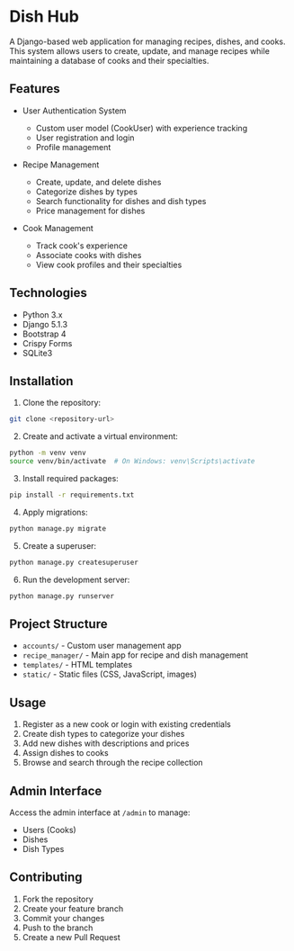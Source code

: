 # Dish Hub

A Django-based web application for managing recipes, dishes, and cooks. This system allows users to create, update, and manage recipes while maintaining a database of cooks and their specialties.

## Features

- User Authentication System
  - Custom user model (CookUser) with experience tracking
  - User registration and login
  - Profile management
  
- Recipe Management
  - Create, update, and delete dishes
  - Categorize dishes by types
  - Search functionality for dishes and dish types
  - Price management for dishes
  
- Cook Management
  - Track cook's experience
  - Associate cooks with dishes
  - View cook profiles and their specialties

## Technologies

- Python 3.x
- Django 5.1.3
- Bootstrap 4
- Crispy Forms
- SQLite3

## Installation

1. Clone the repository:

```bash
git clone <repository-url>
```

2. Create and activate a virtual environment:

```bash
python -m venv venv
source venv/bin/activate  # On Windows: venv\Scripts\activate
```

3. Install required packages:

```bash
pip install -r requirements.txt
```

4. Apply migrations:

```bash
python manage.py migrate
```

5. Create a superuser:

```bash
python manage.py createsuperuser
```

6. Run the development server:

```bash
python manage.py runserver
```

## Project Structure

- `accounts/` - Custom user management app
- `recipe_manager/` - Main app for recipe and dish management
- `templates/` - HTML templates
- `static/` - Static files (CSS, JavaScript, images)

## Usage

1. Register as a new cook or login with existing credentials
2. Create dish types to categorize your dishes
3. Add new dishes with descriptions and prices
4. Assign dishes to cooks
5. Browse and search through the recipe collection

## Admin Interface

Access the admin interface at `/admin` to manage:
- Users (Cooks)
- Dishes
- Dish Types

## Contributing

1. Fork the repository
2. Create your feature branch
3. Commit your changes
4. Push to the branch
5. Create a new Pull Request


